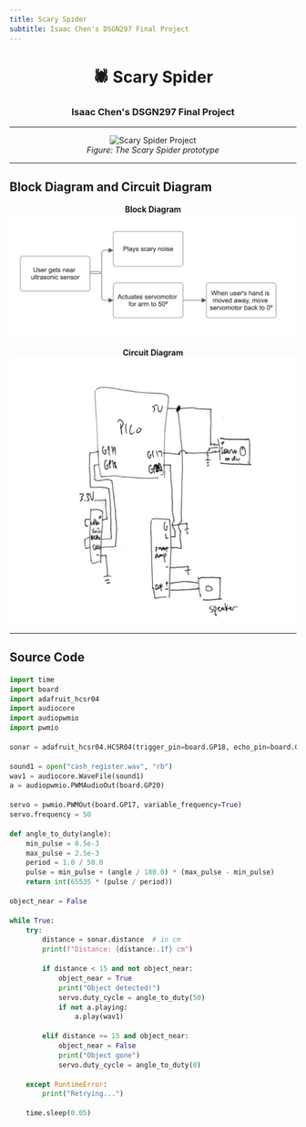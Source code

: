 ```yaml
---
title: Scary Spider
subtitle: Isaac Chen's DSGN297 Final Project
---
```


<h1 align="center">🕷️ Scary Spider</h1>
<h3 align="center">Isaac Chen's DSGN297 Final Project</h3>

---

<p align="center">
  <img src="assets/IMG_1247.JPG" alt="Scary Spider Project" width="600"><br>
  <em>Figure: The Scary Spider prototype</em>
</p>

---

## Block Diagram and Circuit Diagram

<p align="center">
  <strong>Block Diagram</strong><br>
  <img src="assets/block_diagram.png" alt="Block Diagram" width="600">
</p>

<p align="center">
  <strong>Circuit Diagram</strong><br>
  <img src="assets/circuit_diagram.png" alt="Circuit Diagram" width="600">
</p>

---

## Source Code

```python
import time
import board
import adafruit_hcsr04
import audiocore
import audiopwmio
import pwmio

sonar = adafruit_hcsr04.HCSR04(trigger_pin=board.GP18, echo_pin=board.GP19)

sound1 = open("cash_register.wav", "rb")
wav1 = audiocore.WaveFile(sound1)
a = audiopwmio.PWMAudioOut(board.GP20)

servo = pwmio.PWMOut(board.GP17, variable_frequency=True)
servo.frequency = 50

def angle_to_duty(angle):
    min_pulse = 0.5e-3
    max_pulse = 2.5e-3
    period = 1.0 / 50.0 
    pulse = min_pulse + (angle / 180.0) * (max_pulse - min_pulse)
    return int(65535 * (pulse / period))

object_near = False

while True:
    try:
        distance = sonar.distance  # in cm
        print(f"Distance: {distance:.1f} cm")

        if distance < 15 and not object_near:
            object_near = True
            print("Object detected!")
            servo.duty_cycle = angle_to_duty(50)
            if not a.playing:
                a.play(wav1)

        elif distance >= 15 and object_near:
            object_near = False
            print("Object gone")
            servo.duty_cycle = angle_to_duty(0)

    except RuntimeError:
        print("Retrying...")

    time.sleep(0.05)
